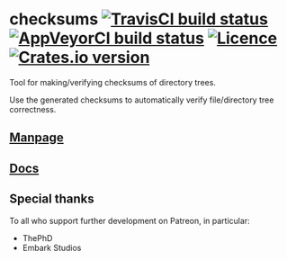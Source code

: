 # checksums [![TravisCI build status](https://travis-ci.org/nabijaczleweli/checksums.svg?branch=master)](https://travis-ci.org/nabijaczleweli/checksums) [![AppVeyorCI build status](https://ci.appveyor.com/api/projects/status/cspjknvfow5gfro0/branch/master?svg=true)](https://ci.appveyor.com/project/nabijaczleweli/checksums/branch/master) [![Licence](https://img.shields.io/badge/license-MIT-blue.svg?style=flat)](LICENSE) [![Crates.io version](https://meritbadge.herokuapp.com/checksums)](https://crates.io/crates/checksums)
Tool for making/verifying checksums of directory trees.

Use the generated checksums to automatically verify file/directory tree
correctness.

## [Manpage](https://rawcdn.githack.com/nabijaczleweli/checksums/man/checksums.1.html)
## [Docs](https://rawcdn.githack.com/nabijaczleweli/checksums/doc/checksums/index.html)

## Special thanks

To all who support further development on Patreon, in particular:

  * ThePhD
  * Embark Studios
